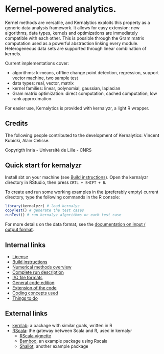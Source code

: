 # Kernel-powered analytics.

Kernel methods are versatile, and Kernalytics exploits this property as a generic data analysis framework. It allows for easy extension: new algorithms, data types, kernels and optimizations are immediately compatible with each other. This is possible through the Gram matrix computation used as a powerful abstraction linking every module. Heterogeneous data sets are supported through linear combination of kernels.

Current implementations cover:

- algorithms: k-means, offline change point detection, regression, support vector machine, two sample test
- data types: real, vector, matrix
- kernel families: linear, polynomial, gaussian, laplacian
- Gram matrix optimization: direct computation, cached computation, low rank approximation

For easier use, Kernalytics is provided with kernalyzr, a light R wrapper.

## Credits

The following people contributed to the development of Kernalytics: Vincent Kubicki, Alain Celisse.

Copyrigth Inria - Université de Lille - CNRS

## Quick start for kernalyzr

Install sbt on your machine (see [Build instructions](doc/build.md)). Open the kernalyzr directory in RStudio, then press `CRTL + SHIFT + B`.

To create and run some working examples in the (preferably empty) current directory, type the following commands in the R console:

```R
library(kernalyzr) # load kernalyz
copyTest() # generate the test cases
runTest() # run kernalyz algorithms on each test case
```

For more details on the data format, see the [documentation on input / output format](doc/io.md).

## Internal links

- [License](LICENCE.md)
- [Build instructions](doc/build.md)
- [Numerical methods overview](doc/overview.md)
- [Complete run description](doc/algoDesc.md)
- [I/O file formats](doc/io.md)
- [General code edition](doc/ide.md)
- [Extension of the code](doc/extend.md)
- [Coding concepts used](doc/scala.md)
- [Things to do](TODO.md)

## External links

- [kernlab](https://cran.r-project.org/web/packages/kernlab/vignettes/kernlab.pdf): a package with similar goals, written in R
- [RScala](https://github.com/dbdahl/rscala): the gateway between Scala and R, used in kernalyr
  - [RScala vignette](https://dahl.byu.edu/public/rscala/rscala.pdf)
  - [Bamboo](https://github.com/dbdahl/bamboo), an example package using Rscala
  - [Shallot](https://github.com/dbdahl/shallot), another example package
